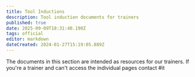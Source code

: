 ```yaml
---
title: Tool Inductions
description: Tool induction documents for trainers
published: true
date: 2025-09-09T18:31:40.190Z
tags: official
editor: markdown
dateCreated: 2024-01-27T15:19:05.889Z
---
```


The documents in this section are intended as resources for our trainers. If you're a trainer and can't access the individual pages contact #it